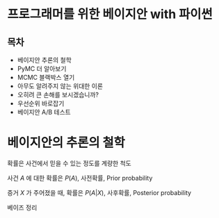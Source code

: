 # 프로그래머를 위한 베이지안 with 파이썬

## 목차

* 베이지안 추론의 철학
* PyMC 더 알아보기
* MCMC 블랙박스 열기
* 아무도 알려주지 않는 위대한 이론
* 오히려 큰 손해를 보시겠습니까?
* 우선순위 바로잡기
* 베이지안 A/B 테스트

# 베이지안의 추론의 철학

확률은 사건에서 믿을 수 있는 정도를 계량한 척도

사건 $A$ 에 대한 확률은 $P(A)$, 사전확률, Prior probability

증거 $X$ 가 주어졌을 때, 확률은 $P(A|X)$, 사후확률, Posterior probability

베이즈 정리